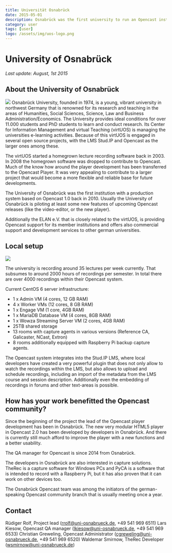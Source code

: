 ```yaml
---
title: Universität Osnabrück
date: 2015-05-01
description: Osnabrück was the first university to run an Opencast installation in production. They are leading the Opencast Player development. Opencast is extensively integrated into their LMS Stud.IP.
category: user
tags: [user]
logo: /assets/img/uos-logo.png
---
```


# University of Osnabrück
*Last update: August, 1st 2015*

## About the University of Osnabrück
<img src="http://www.opencast.uni-osnabrueck.de/wp-content/uploads/2015/07/uos-logo-small.gif">
Osnabrück University, founded in 1974, is a young, vibrant university in northwest Germany that is renowned for its research and teaching in the areas of Humanities, Social Sciences, Science, Law and Business Administration/Economics. The University provides ideal conditions for over 11.000 students and PhD students to learn and conduct research.
Its Center for Information Management and virtual Teaching (virtUOS) is managing the universities e-learning activities. Because of this virtUOS is engaged in several open source projects, with the LMS Stud.IP and Opencast as the larger ones among these.

The virtUOS started a homegrown lecture recording software back in 2003. In 2008 the homegrown software was dropped to contribute to Opencast. Much of the know how around the player development has been transferred to the Opencast Player. It was very appealing to contribute to a larger project that would become a more flexible and reliable base for future developments.

The University of Osnabrück was the first institution with a production system based on Opencast 1.0 back in 2010. Usually the University of Osnabrück is piloting at least some new features of upcoming Opencast releases (like the video-editor, or the new player).

Additionally the ELAN e.V. that is closely related to the virtUOS, is providing Opencast support for its member institutions and offers also commercial support and development services to other german universities.

## Local setup
<img src="http://www.opencast.org/wp-content/uploads/2015/07/schloss-uos-300x110.jpg">

The university is recording around 35 lectures per week currently. That subsumes to around 2000 hours of recordings per semester. In total there are over 4000 recordings within their Opencast system.

Current CentOS 6 server infrastructure:

- 1 x Admin VM (4 cores, 12 GB RAM)
- 4 x Worker VMs (12 cores, 8 GB RAM)
- 1 x Engage VM (1 core, 4GB RAM)
- 1 x MariaDB Database VM (4 cores, 8GB RAM)
- 1 x Wowza Streaming Server VM (2 cores, 4GB RAM)
- 25TB shared storage
- 13 rooms with capture agents in various versions (Reference CA, Galicaster, NCast, Extron)
- 8 rooms additionally equipped with Raspberry Pi backup capture agents.

The Opencast system integrates into the Stud.IP LMS, where local developers have created a very powerful plugin that does not only allow to watch the recordings within the LMS, but also allows to upload and schedule recordings, including an import of the metadata from the LMS course and session description. Additionally even the embedding of recordings in forums and other text-areas is possible.

## How has your work benefitted the Opencast community?
Since the beginning of the project the lead of the Opencast player development has been in Osnabrück. The new very modular HTML5 player in Opencast 2.0 has been developed by developers in Osnabrück. And there is currently still much afford to improve the player with a new functions and a better usability.

The QA manager for Opencast is since 2014 from Osnabrück.

The developers in Osnabrück are also interested in capture solutions. TheRec is a capture software for Windows PCs and PyCA is a software that is intended to record with a Raspberry Pi, but it has also proven that it can work on other devices too.

The Osnabrück Opencast team was among the initiators of the german-speaking Opencast community branch that is usually meeting once a year.

## Contact
Rüdiger Rolf, Project lead (rrolf@uni-osnabrueck.de, +49 541 969 6511)
Lars Kiesow, Opencast QA manager (lkiesow@uni-osnabrueck.de, +49 541 969 6533)
Christian Greweling, Opencast Administrator (cgreweling@uni-osnabrueck.de, +49 541 969 6520)
Waldemar Smirnow, TheRec Developer (wsmirnow@uni-osnabrueck.de)